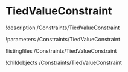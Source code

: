 <!-- MOOSE Documentation Stub: Remove this when content is added. -->

# TiedValueConstraint
!description /Constraints/TiedValueConstraint

!parameters /Constraints/TiedValueConstraint

!listingfiles /Constraints/TiedValueConstraint

!childobjects /Constraints/TiedValueConstraint
